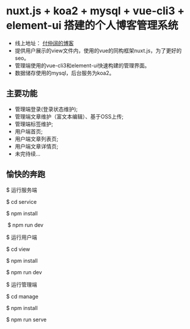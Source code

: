 # nuxt.js + koa2 + mysql + vue-cli3 + element-ui 搭建的个人博客管理系统
* 线上地址： [付仲阔的博客](http://www.fuzhongkuo.com)
* 提供用户展示的view文件内，使用的vue的同构框架nuxt.js，为了更好的seo。
* 管理端使用的vue-cli3和element-ui快速构建的管理界面。
* 数据储存使用的mysql，后台服务为koa2。

## 主要功能
* 管理端登录(登录状态维护);
* 管理端文章维护（富文本编辑）、基于OSS上传;
* 管理端标签维护;
* 用户端首页;
* 用户端文章列表页;
* 用户端文章详情页;
* 未完待续...

## 愉快的奔跑
  $ 运行服务端
  
  $ cd service 
  
  $ npm install
  
 $ npm run dev
  
  $ 运行用户端
  
  $ cd view
  
  $ npm install
  
  $ npm run dev

  $ 运行管理端
  
  $ cd manage
  
  $ npm install
  
  $ npm run serve
